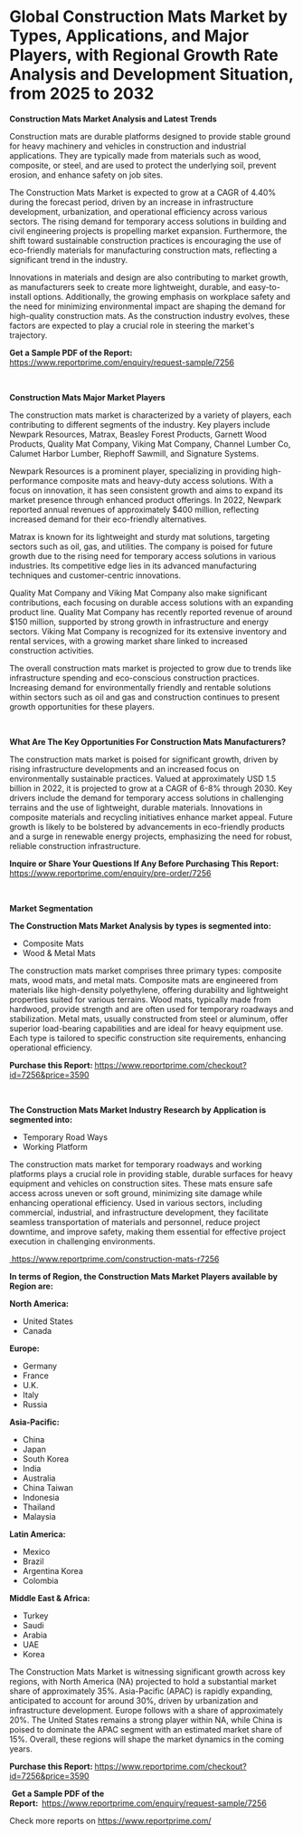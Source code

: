 <p><h1>Global Construction Mats Market by Types, Applications, and Major Players, with Regional Growth Rate Analysis and Development Situation, from 2025 to 2032</h1></p><p><strong>Construction Mats Market Analysis and Latest Trends</strong></p>
<p><p>Construction mats are durable platforms designed to provide stable ground for heavy machinery and vehicles in construction and industrial applications. They are typically made from materials such as wood, composite, or steel, and are used to protect the underlying soil, prevent erosion, and enhance safety on job sites. </p><p>The Construction Mats Market is expected to grow at a CAGR of 4.40% during the forecast period, driven by an increase in infrastructure development, urbanization, and operational efficiency across various sectors. The rising demand for temporary access solutions in building and civil engineering projects is propelling market expansion. Furthermore, the shift toward sustainable construction practices is encouraging the use of eco-friendly materials for manufacturing construction mats, reflecting a significant trend in the industry. </p><p>Innovations in materials and design are also contributing to market growth, as manufacturers seek to create more lightweight, durable, and easy-to-install options. Additionally, the growing emphasis on workplace safety and the need for minimizing environmental impact are shaping the demand for high-quality construction mats. As the construction industry evolves, these factors are expected to play a crucial role in steering the market's trajectory.</p></p>
<p><strong>Get a Sample PDF of the Report:&nbsp;</strong> <a href="https://www.reportprime.com/enquiry/request-sample/7256?utm_campaign=2246&utm_medium=2&utm_source=Github&utm_content=ia&utm_term=19032025&utm_id=construction-mats">https://www.reportprime.com/enquiry/request-sample/7256</a></p>
<p>&nbsp;</p>
<p><strong>Construction Mats Major Market Players</strong></p>
<p><p>The construction mats market is characterized by a variety of players, each contributing to different segments of the industry. Key players include Newpark Resources, Matrax, Beasley Forest Products, Garnett Wood Products, Quality Mat Company, Viking Mat Company, Channel Lumber Co, Calumet Harbor Lumber, Riephoff Sawmill, and Signature Systems. </p><p>Newpark Resources is a prominent player, specializing in providing high-performance composite mats and heavy-duty access solutions. With a focus on innovation, it has seen consistent growth and aims to expand its market presence through enhanced product offerings. In 2022, Newpark reported annual revenues of approximately $400 million, reflecting increased demand for their eco-friendly alternatives.</p><p>Matrax is known for its lightweight and sturdy mat solutions, targeting sectors such as oil, gas, and utilities. The company is poised for future growth due to the rising need for temporary access solutions in various industries. Its competitive edge lies in its advanced manufacturing techniques and customer-centric innovations.</p><p>Quality Mat Company and Viking Mat Company also make significant contributions, each focusing on durable access solutions with an expanding product line. Quality Mat Company has recently reported revenue of around $150 million, supported by strong growth in infrastructure and energy sectors. Viking Mat Company is recognized for its extensive inventory and rental services, with a growing market share linked to increased construction activities.</p><p>The overall construction mats market is projected to grow due to trends like infrastructure spending and eco-conscious construction practices. Increasing demand for environmentally friendly and rentable solutions within sectors such as oil and gas and construction continues to present growth opportunities for these players.</p></p>
<p>&nbsp;</p>
<p><strong>What Are The Key Opportunities For Construction Mats Manufacturers?</strong></p>
<p><p>The construction mats market is poised for significant growth, driven by rising infrastructure developments and an increased focus on environmentally sustainable practices. Valued at approximately USD 1.5 billion in 2022, it is projected to grow at a CAGR of 6-8% through 2030. Key drivers include the demand for temporary access solutions in challenging terrains and the use of lightweight, durable materials. Innovations in composite materials and recycling initiatives enhance market appeal. Future growth is likely to be bolstered by advancements in eco-friendly products and a surge in renewable energy projects, emphasizing the need for robust, reliable construction infrastructure.</p></p>
<p><strong>Inquire or Share Your Questions If Any Before Purchasing This Report:</strong> <a href="https://www.reportprime.com/enquiry/pre-order/7256?utm_campaign=2246&utm_medium=2&utm_source=Github&utm_content=ia&utm_term=19032025&utm_id=construction-mats">https://www.reportprime.com/enquiry/pre-order/7256</a></p>
<p>&nbsp;</p>
<p><strong>Market Segmentation</strong></p>
<p><strong>The Construction Mats Market Analysis by types is segmented into:</strong></p>
<p><ul><li>Composite Mats</li><li>Wood & Metal Mats</li></ul></p>
<p><p>The construction mats market comprises three primary types: composite mats, wood mats, and metal mats. Composite mats are engineered from materials like high-density polyethylene, offering durability and lightweight properties suited for various terrains. Wood mats, typically made from hardwood, provide strength and are often used for temporary roadways and stabilization. Metal mats, usually constructed from steel or aluminum, offer superior load-bearing capabilities and are ideal for heavy equipment use. Each type is tailored to specific construction site requirements, enhancing operational efficiency.</p></p>
<p><strong>Purchase this Report:&nbsp;</strong><a href="https://www.reportprime.com/checkout?id=7256&price=3590&utm_campaign=2246&utm_medium=2&utm_source=Github&utm_content=ia&utm_term=19032025&utm_id=construction-mats">https://www.reportprime.com/checkout?id=7256&price=3590</a></p>
<p>&nbsp;</p>
<p><strong>The Construction Mats Market Industry Research by Application is segmented into:</strong></p>
<p><ul><li>Temporary Road Ways</li><li>Working Platform</li></ul></p>
<p><p>The construction mats market for temporary roadways and working platforms plays a crucial role in providing stable, durable surfaces for heavy equipment and vehicles on construction sites. These mats ensure safe access across uneven or soft ground, minimizing site damage while enhancing operational efficiency. Used in various sectors, including commercial, industrial, and infrastructure development, they facilitate seamless transportation of materials and personnel, reduce project downtime, and improve safety, making them essential for effective project execution in challenging environments.</p></p>
<p><a href="https://www.reportprime.com/construction-mats-r7256?utm_campaign=2246&utm_medium=2&utm_source=Github&utm_content=ia&utm_term=19032025&utm_id=construction-mats">&nbsp;https://www.reportprime.com/construction-mats-r7256</a></p>
<p><strong>In terms of Region, the Construction Mats Market Players available by Region are:</strong></p>
<p>
    <p> <strong> North America: </strong>
        <ul>
            <li>United States</li>
            <li>Canada</li>
        </ul>
        </p> 
    <p> <strong> Europe: </strong>
        <ul>
            <li>Germany</li>
            <li>France</li>
            <li>U.K.</li>
            <li>Italy</li>
            <li>Russia</li>
        </ul>
        </p> 
    <p> <strong> Asia-Pacific: </strong>
        <ul>
            <li>China</li>
            <li>Japan</li>
            <li>South Korea</li>
            <li>India</li>
            <li>Australia</li>
            <li>China Taiwan</li>
            <li>Indonesia</li>
            <li>Thailand</li>
            <li>Malaysia</li>
        </ul>
        </p> 
    <p> <strong> Latin America: </strong>
        <ul>
            <li>Mexico</li>
            <li>Brazil</li>
            <li>Argentina Korea</li>
            <li>Colombia</li>
        </ul>
        </p> 
    <p> <strong> Middle East & Africa: </strong>
        <ul>
            <li>Turkey</li>
            <li>Saudi</li>
            <li>Arabia</li>
            <li>UAE</li>
            <li>Korea</li>
        </ul>
    </p>
    </p>
<p><p>The Construction Mats Market is witnessing significant growth across key regions, with North America (NA) projected to hold a substantial market share of approximately 35%. Asia-Pacific (APAC) is rapidly expanding, anticipated to account for around 30%, driven by urbanization and infrastructure development. Europe follows with a share of approximately 20%. The United States remains a strong player within NA, while China is poised to dominate the APAC segment with an estimated market share of 15%. Overall, these regions will shape the market dynamics in the coming years.</p></p>
<p><strong>Purchase this Report: </strong><a href="https://www.reportprime.com/checkout?id=7256&price=3590&utm_campaign=2246&utm_medium=2&utm_source=Github&utm_content=ia&utm_term=19032025&utm_id=construction-mats">https://www.reportprime.com/checkout?id=7256&price=3590</a></p>
<p>&nbsp;<strong>Get a Sample PDF of the Report:&nbsp;&nbsp;</strong><a href="https://www.reportprime.com/enquiry/request-sample/7256?utm_campaign=2246&utm_medium=2&utm_source=Github&utm_content=ia&utm_term=19032025&utm_id=construction-mats">https://www.reportprime.com/enquiry/request-sample/7256</a></p>
<p><strong></strong></p>
<p>Check more reports on <a href="https://www.reportprime.com/?utm_campaign=2246&utm_medium=2&utm_source=Github&utm_content=ia&utm_term=19032025&utm_id=construction-mats">https://www.reportprime.com/</a></p>
